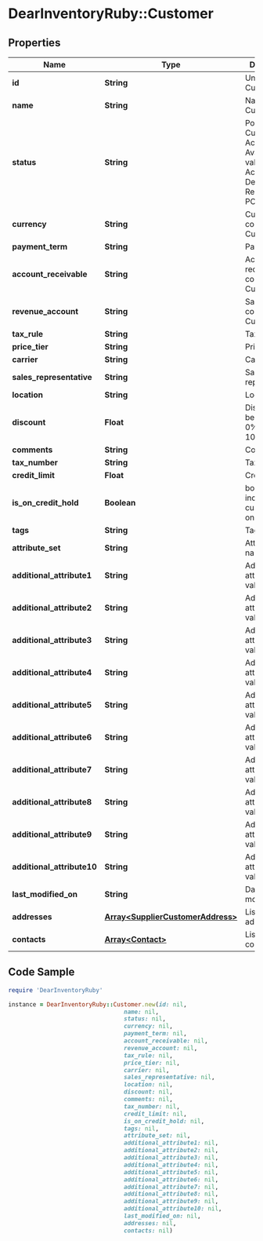 # DearInventoryRuby::Customer

## Properties

Name | Type | Description | Notes
------------ | ------------- | ------------- | -------------
**id** | **String** | Unique Customer ID | [optional]
**name** | **String** | Name of Customer |
**status** | **String** | Points that Customer is Active. Available values are Active and Deprecated. Required for POST |
**currency** | **String** | Currency code of Customer |
**payment_term** | **String** | Payment term |
**account_receivable** | **String** | Account receivable code of Customer |
**revenue_account** | **String** | Sale account code of Customer |
**tax_rule** | **String** | Tax rule name |
**price_tier** | **String** | Price tier | [optional]
**carrier** | **String** | Carrier name | [optional]
**sales_representative** | **String** | Sales representative | [optional]
**location** | **String** | Location | [optional]
**discount** | **Float** | Discount must be between 0% and 100% | [optional]
**comments** | **String** | Comments | [optional]
**tax_number** | **String** | Tax number | [optional]
**credit_limit** | **Float** | Credit limit | [optional]
**is_on_credit_hold** | **Boolean** | boolean to indicate if a customer is on credit hold | [optional] [default to false]
**tags** | **String** | Tags string | [optional]
**attribute_set** | **String** | AttributeSet name | [optional]
**additional_attribute1** | **String** | Additional attribute 1 value | [optional]
**additional_attribute2** | **String** | Additional attribute 2 value | [optional]
**additional_attribute3** | **String** | Additional attribute 3 value | [optional]
**additional_attribute4** | **String** | Additional attribute 4 value | [optional]
**additional_attribute5** | **String** | Additional attribute 5 value | [optional]
**additional_attribute6** | **String** | Additional attribute 6 value | [optional]
**additional_attribute7** | **String** | Additional attribute 7 value | [optional]
**additional_attribute8** | **String** | Additional attribute 8 value | [optional]
**additional_attribute9** | **String** | Additional attribute 9 value | [optional]
**additional_attribute10** | **String** | Additional attribute 10 value | [optional]
**last_modified_on** | **String** | Date of last modification | [optional]
**addresses** | [**Array&lt;SupplierCustomerAddress&gt;**](SupplierCustomerAddress.md) | List of addresses | [optional]
**contacts** | [**Array&lt;Contact&gt;**](Contact.md) | List of contacts | [optional]

## Code Sample

```ruby
require 'DearInventoryRuby'

instance = DearInventoryRuby::Customer.new(id: nil,
                                 name: nil,
                                 status: nil,
                                 currency: nil,
                                 payment_term: nil,
                                 account_receivable: nil,
                                 revenue_account: nil,
                                 tax_rule: nil,
                                 price_tier: nil,
                                 carrier: nil,
                                 sales_representative: nil,
                                 location: nil,
                                 discount: nil,
                                 comments: nil,
                                 tax_number: nil,
                                 credit_limit: nil,
                                 is_on_credit_hold: nil,
                                 tags: nil,
                                 attribute_set: nil,
                                 additional_attribute1: nil,
                                 additional_attribute2: nil,
                                 additional_attribute3: nil,
                                 additional_attribute4: nil,
                                 additional_attribute5: nil,
                                 additional_attribute6: nil,
                                 additional_attribute7: nil,
                                 additional_attribute8: nil,
                                 additional_attribute9: nil,
                                 additional_attribute10: nil,
                                 last_modified_on: nil,
                                 addresses: nil,
                                 contacts: nil)
```


